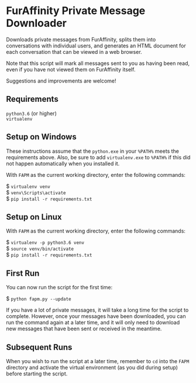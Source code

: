 FurAffinity Private Message Downloader
======================================

Downloads private messages from FurAffinity, splits them into conversations
with individual users, and generates an HTML document for each conversation
that can be viewed in a web browser.

Note that this script will mark all messages sent to you as having been read,
even if you have not viewed them on FurAffinity itself.

Suggestions and improvements are welcome!

Requirements
------------

`python3.6` (or higher)  
`virtualenv`

Setup on Windows
----------------

These instructions assume that the `python.exe` in your `%PATH%` meets the
requirements above. Also, be sure to add `virtualenv.exe` to `%PATH%` if this
did not happen automatically when you installed it.

With `FAPM` as the current working directory, enter the following commands:

$ `virtualenv venv`  
$ `venv\Scripts\activate`  
$ `pip install -r requirements.txt`

Setup on Linux
--------------

With `FAPM` as the current working directory, enter the following commands:

$ `virtualenv -p python3.6 venv`  
$ `source venv/bin/activate`  
$ `pip install -r requirements.txt`

First Run
---------

You can now run the script for the first time:

$ `python fapm.py --update`

If you have a lot of private messages, it will take a long time for the script
to complete. However, once your messages have been downloaded, you can run the
command again at a later time, and it will only need to download new messages
that have been sent or received in the meantime.

Subsequent Runs
---------------

When you wish to run the script at a later time, remember to `cd` into the
`FAPM` directory and activate the virtual environment (as you did during setup)
before starting the script.
